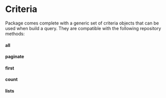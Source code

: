 # Criteria 

Package comes complete with a generic set of criteria objects that can be used when build a query. They are compatible with the
following repository methods:

#### all
#### paginate
#### first
#### count
#### lists

